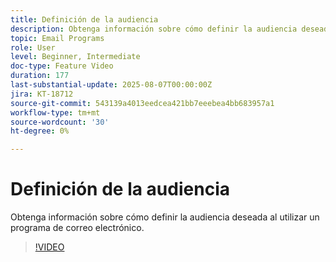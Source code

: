 ```yaml
---
title: Definición de la audiencia
description: Obtenga información sobre cómo definir la audiencia deseada al utilizar un programa de correo electrónico.
topic: Email Programs
role: User
level: Beginner, Intermediate
doc-type: Feature Video
duration: 177
last-substantial-update: 2025-08-07T00:00:00Z
jira: KT-18712
source-git-commit: 543139a4013eedcea421bb7eeebea4bb683957a1
workflow-type: tm+mt
source-wordcount: '30'
ht-degree: 0%

---
```



# Definición de la audiencia

Obtenga información sobre cómo definir la audiencia deseada al utilizar un programa de correo electrónico.

>[!VIDEO](https://video.tv.adobe.com/v/3470633/?learn=on&enablevpops)
